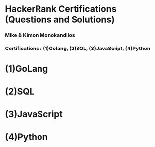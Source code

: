 # HackerRank Certifications (Questions and Solutions)
### Mike & Kimon Monokandilos

### Certifications : (1)Golang, (2)SQL, (3)JavaScript, (4)Python

# (1)GoLang

# (2)SQL

# (3)JavaScript

# (4)Python

